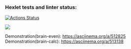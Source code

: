 ### Hexlet tests and linter status:

[![Actions Status](https://github.com/ViktorFAlex/frontend-project-lvl1/workflows/hexlet-check/badge.svg)](https://github.com/ViktorFAlex/frontend-project-lvl1/actions)

<a href="https://codeclimate.com/github/ViktorFAlex/frontend-project-lvl1/maintainability"><img src="https://api.codeclimate.com/v1/badges/3b963df8523b358d35c9/maintainability" /></a>

Demonstration(brain-even): https://asciinema.org/a/512825
Demonstration(brain-calc): https://asciinema.org/a/513138
